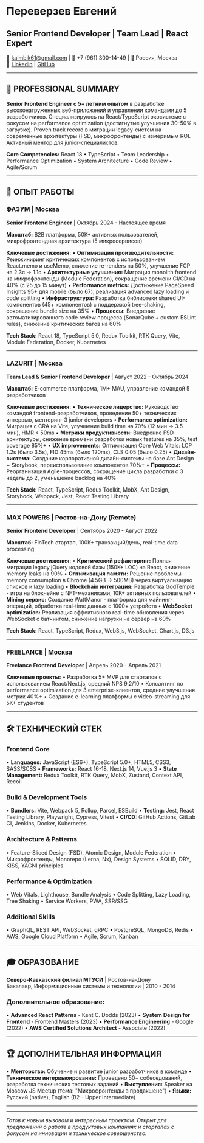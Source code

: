 # Переверзев Евгений
## Senior Frontend Developer | Team Lead | React Expert

📧 kalmbik61@gmail.com | 📱 +7 (961) 300-14-49 | 📍 Россия, Москва  
🔗 [LinkedIn](https://www.linkedin.com/in/evgeniy-pereverzev-4b677020b/) | [GitHub](https://github.com/Kalmbik61)

---

## 💼 **PROFESSIONAL SUMMARY**

**Senior Frontend Engineer с 5+ летним опытом** в разработке высоконагруженных веб-приложений и управлении командами до 5 разработчиков. Специализируюсь на React/TypeScript экосистеме с фокусом на performance optimization (достигнутые улучшения 30-50% в загрузке). Proven track record в миграции legacy-систем на современные архитектуры (FSD, микрофронтенды) с измеримым ROI. Активный ментор для junior-специалистов.

**Core Competencies:** React 18 • TypeScript • Team Leadership • Performance Optimization • System Architecture • Code Review • Agile/Scrum

---

## 🚀 **ОПЫТ РАБОТЫ**

### **ФАЗУМ** | Москва
**Senior Frontend Engineer** | Октябрь 2024 - Настоящее время

**Масштаб:** B2B платформа, 50K+ активных пользователей, микрофронтендная архитектура (5 микросервисов)

**Ключевые достижения:**
• **Оптимизация производительности:** Реинжиниринг критических компонентов с использованием React.memo и useMemo, снижение re-renders на 50%, улучшение FCP на 2.3с → 1.1с
• **Архитектурные улучшения:** Миграция monolith frontend на микрофронтенды (Module Federation), сокращение времени CI/CD на 40% (с 25 до 15 минут)
• **Performance metrics:** Достижение PageSpeed Insights 95+ для mobile (было 67), реализация advanced lazy loading и code splitting
• **Инфраструктура:** Разработка библиотеки shared UI-компонентов (45+ компонентов) с поддержкой tree-shaking, сокращение bundle size на 35%
• **Процессы:** Внедрение автоматизированного code review процесса (SonarQube + custom ESLint rules), снижение критических багов на 60%

**Tech Stack:** React 18, TypeScript 5.0, Redux Toolkit, RTK Query, Vite, Module Federation, Docker, Kubernetes

---

### **LAZURIT** | Москва  
**Team Lead & Senior Frontend Developer** | Август 2022 - Октябрь 2024

**Масштаб:** E-commerce платформа, 1M+ MAU, управление командой 5 разработчиков

**Ключевые достижения:**
• **Техническое лидерство:** Руководство командой frontend-разработчиков, проведение 50+ технических интервью, менторинг 3 junior developers
• **Performance optimization:** Миграция с CRA на Vite, улучшение build time на 70% (12 мин → 3.5 мин), HMR < 50ms
• **Метрики продуктивности:** Внедрение FSD архитектуры, снижение времени разработки новых features на 35%, test coverage 85%+
• **UX improvements:** Оптимизация Core Web Vitals: LCP 1.2s (было 3.5s), FID 45ms (было 120ms), CLS 0.05 (было 0.25)
• **Дизайн-система:** Создание корпоративной дизайн-системы на базе Ant Design + Storybook, переиспользование компонентов 70%+
• **Процессы:** Реорганизация Agile-процессов, сокращение цикла разработки с 3 недель до 2, уменьшение backlog на 40%

**Tech Stack:** React, TypeScript, Redux Toolkit, MobX, Ant Design, Storybook, Webpack, Jest, React Testing Library

---

### **MAX POWERS** | Ростов-на-Дону (Remote)
**Senior Frontend Developer** | Сентябрь 2020 - Август 2022

**Масштаб:** FinTech стартап, 100K+ транзакций/день, real-time data processing

**Ключевые достижения:**
• **Критический рефакторинг:** Полная миграция legacy jQuery кодовой базы (150K+ LOC) на React, снижение memory leaks на 90%
• **Оптимизация памяти:** Решение проблемы memory consumption в Chrome (4.5GB → 500MB) через виртуализацию списков и lazy loading
• **Blockchain интеграция:** Разработка GodTemple - игра на блокчейне с NFT-механиками, 10K+ активных пользователей
• **Mining сервис:** Создание WattManor - платформа для майнинг-операций, обработка real-time данных с 1000+ устройств
• **WebSocket optimization:** Реализация эффективного real-time обновления через WebSocket с батчингом, снижение нагрузки на сервер на 60%

**Tech Stack:** React, TypeScript, Redux, Web3.js, WebSocket, Chart.js, D3.js

---

### **FREELANCE** | Москва
**Freelance Frontend Developer** | Апрель 2020 - Апрель 2021

**Ключевые проекты:**
• Разработка 5+ MVP для стартапов с использованием React/Next.js, средний NPS 9.2/10
• Консалтинг по performance optimization для 3 enterprise-клиентов, средние улучшения метрик 40%+
• Создание e-learning платформы с video-streaming для 5K+ студентов

---

## 🛠 **ТЕХНИЧЕСКИЙ СТЕК**

### **Frontend Core**
• **Languages:** JavaScript (ES6+), TypeScript 5.0+, HTML5, CSS3, SASS/SCSS
• **Frameworks:** React 16-18, Next.js 14, Vue.js 3
• **State Management:** Redux Toolkit, RTK Query, MobX, Zustand, Context API, Recoil

### **Build & Development Tools**
• **Bundlers:** Vite, Webpack 5, Rollup, Parcel, ESBuild
• **Testing:** Jest, React Testing Library, Playwright, Cypress, Vitest
• **CI/CD:** GitHub Actions, GitLab CI, Jenkins, Docker, Kubernetes

### **Architecture & Patterns**
• Feature-Sliced Design (FSD), Atomic Design, Module Federation
• Микрофронтенды, Monorepo (Lerna, Nx), Design Systems
• SOLID, DRY, KISS, YAGNI principles

### **Performance & Optimization**
• Web Vitals, Lighthouse, Bundle Analysis
• Code Splitting, Lazy Loading, Tree Shaking
• Service Workers, PWA, SSR/SSG

### **Additional Skills**
• GraphQL, REST API, WebSocket, gRPC
• PostgreSQL, MongoDB, Redis
• AWS, Google Cloud Platform
• Agile, Scrum, Kanban

---

## 🎓 **ОБРАЗОВАНИЕ**

**Северо-Кавказский филиал МТУСИ** | Ростов-на-Дону  
Бакалавр, Информационные системы и технологии | 2010 - 2014

### **Дополнительное образование:**
• **Advanced React Patterns** - Kent C. Dodds (2023)
• **System Design for Frontend** - Frontend Masters (2023)
• **Performance Engineering** - Google (2022)
• **AWS Certified Solutions Architect** - Associate (2022)

---

## 🏆 **ДОПОЛНИТЕЛЬНАЯ ИНФОРМАЦИЯ**

• **Менторство:** Обучение и развитие junior разработчиков в команде
• **Техническое интервьюирование:** Проведено 50+ собеседований, разработка технических тестовых заданий
• **Выступления:** Speaker на Moscow JS Meetup (тема: "Микрофронтенды в продакшене")
• **Языки:** Русский (native), English (B2 - Upper Intermediate)

---

<div style="display:none; visibility:hidden; height:0; width:0; font-size:0px; line-height:0; color:transparent; user-select:none;">
Frontend Developer Senior Frontend Engineer React Developer JavaScript Developer TypeScript Expert Full Stack Developer Team Lead Engineering Manager Technical Lead React TypeScript Redux JavaScript ES6 HTML5 CSS3 SASS Node.js Vue Angular Svelte Next.js Gatsby Remix SPA PWA SSR SSG ISR Web Components Webpack Vite Rollup Parcel ESBuild Babel SWC Jest Mocha Chai Enzyme Cypress Playwright Puppeteer Selenium WebDriver React Testing Library Vitest Git GitHub GitLab Bitbucket SVN CI/CD Jenkins Travis CircleCI GitHub Actions Docker Kubernetes Terraform Ansible AWS EC2 S3 CloudFront Lambda Azure Google Cloud Platform Vercel Netlify Heroku REST API GraphQL Apollo tRPC WebSocket Socket.io Server-Sent Events PostgreSQL MySQL MongoDB Redis Elasticsearch DynamoDB Firebase Supabase Prisma TypeORM Sequelize Mongoose NPM Yarn PNPM Monorepo Lerna Nx Rush Turborepo Microservices Microfrontends Module Federation Single-SPA Qiankun Feature Sliced Design Atomic Design BEM CSS Modules Styled Components Emotion Tailwind CSS Bootstrap Material-UI Ant Design Chakra UI Storybook Figma Sketch Adobe XD Zeplin Performance Optimization Core Web Vitals Lighthouse PageSpeed Web Vitals LCP FID CLS TTI TBT FCP Speed Index Bundle Size Code Splitting Lazy Loading Tree Shaking Dead Code Elimination Minification Compression Gzip Brotli CDN Caching Service Workers Web Workers SharedArrayBuffer WebAssembly WASM Canvas WebGL Three.js D3.js Chart.js Recharts Victory Highcharts ECharts Plotly Leaflet Mapbox Google Maps OpenLayers i18n l10n a11y WCAG ARIA SEO Meta Tags Open Graph Schema.org Structured Data AMP Responsive Design Mobile First Progressive Enhancement Cross Browser Compatibility Polyfills PostCSS Autoprefixer Babel TypeScript Flow PropTypes JSON XML YAML TOML CSV Excel PDF Canvas Print Security XSS CSRF SQL Injection Content Security Policy CORS HTTPS SSL TLS OAuth JWT Cookies Sessions LocalStorage SessionStorage IndexedDB WebSQL Crypto bcrypt Argon2 OWASP Penetration Testing Vulnerability Assessment Code Review Pull Request Merge Request Pair Programming Mob Programming TDD BDD DDD SOLID DRY KISS YAGNI Design Patterns Observer Factory Singleton Strategy Decorator Proxy MVC MVP MVVM Flux Redux Saga Thunk Observable RxJS MobX Recoil Jotai Valtio Zustand Context API Hooks useState useEffect useContext useReducer useCallback useMemo useRef useImperativeHandle useLayoutEffect Custom Hooks HOC Render Props Compound Components Controlled Components Uncontrolled Components Forward Ref Portal Suspense Concurrent Mode Server Components RSC Streaming SSR Hydration Islands Architecture Jamstack Static Site Generation Incremental Static Regeneration On-Demand ISR Edge Functions Middleware API Routes Serverless Functions Lambda@Edge Cloudflare Workers Deno Fresh Bun Remix Astro SvelteKit Nuxt Gridsome Eleventy Hugo Jekyll Gatsby Docusaurus VitePress VuePress MDX Markdown CommonMark GFM AsciiDoc reStructuredText LaTeX Jupyter Notebooks Agile Scrum Kanban Lean XP Crystal DSDM FDD Sprint Planning Daily Standup Sprint Review Sprint Retrospective Product Backlog Sprint Backlog User Story Epic Task Subtask Bug Hotfix Story Points Velocity Burndown Chart Cumulative Flow Diagram Gantt Chart PERT Critical Path Method Work Breakdown Structure Risk Management Change Management Stakeholder Management Communication Skills Presentation Skills Leadership Mentoring Coaching Team Building Conflict Resolution Problem Solving Critical Thinking Analytical Skills Time Management Priority Management Deadline Management Remote Work Distributed Teams Async Communication Slack Teams Zoom Google Meet Microsoft Teams Jira Confluence Trello Asana Monday.com Notion Linear Height Basecamp ClickUp Todoist Things OmniFocus Roam Research Obsidian Logseq Dendron Foam Zettelkasten PARA Method GTD Getting Things Done Pomodoro Technique Deep Work Flow State Productivity Efficiency Automation ChatGPT GPT-4 Claude Copilot Tabnine Kite IntelliSense IntelliJ WebStorm VS Code Visual Studio Sublime Text Atom Vim Neovim Emacs Eclipse NetBeans Brackets Nova CodeSandbox StackBlitz CodePen JSFiddle JSBin Replit Glitch Observable RunKit Expo Snack React Native Flutter Ionic Capacitor Cordova PhoneGap NativeScript Electron Tauri PWA Progressive Web App Service Worker Manifest Web App Manifest Push Notifications Background Sync IndexedDB Cache API Workbox Offline First Local First Edge Computing JAMstack Serverless Headless CMS Strapi Contentful Sanity Prismic Ghost WordPress Drupal Joomla Shopify WooCommerce Magento PrestaShop OpenCart BigCommerce Salesforce Commerce Cloud Adobe Commerce Sitecore Optimizely Contentstack Directus Payload KeystoneJS Apostrophe CraftCMS
</div>

---

*Готов к новым вызовам и интересным проектам. Открыт для предложений о работе в продуктовых компаниях и стартапах с фокусом на инновации и техническое совершенство.*
